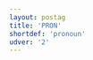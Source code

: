 ```yaml
---
layout: postag
title: 'PRON'
shortdef: 'pronoun'
udver: '2'
---
```

<!-- Interlanguage links updated Út zář 29 18:40:47 CEST 2020 -->
